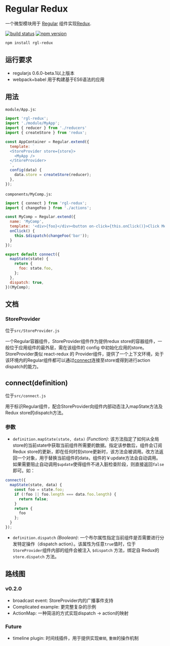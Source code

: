 # Regular Redux
一个微型模块用于 [Regular](http://regularjs.github.io) 组件实现[Redux](http://redux.js.org).

[![build status](https://img.shields.io/travis/regularjs/rgl-redux/master.svg?style=flat-square)](https://travis-ci.org/regularjs/rgl-redux) [![npm version](https://img.shields.io/npm/v/rgl-redux.svg?style=flat-square)](https://www.npmjs.com/package/rgl-redux)

```sh
npm install rgl-redux
```

## 运行要求
* regularjs 0.6.0-beta.1以上版本
* webpack+babel 用于构建基于ES6语法的应用

## 用法
`module/App.js`:
```js
import 'rgl-redux';
import './module/MyApp';
import { reducer } from './reducers'
import { createStore } from 'redux';

const AppContainer = Regular.extend({
  template: `
  <StoreProvider store={store}>
    <MyApp />
  </StoreProvider>
  `,
  config(data) {
    data.store = createStore(reducer);
  },
});
```

`components/MyComp.js`:
```js
import { connect } from 'rgl-redux';
import { changeFoo } from './actions';

const MyComp = Regular.extend({
  name: 'MyComp',
  template: '<div>{foo}</div><button on-click={this.onClick()}>Click Me!</button>',
  onClick() {
    this.$dispatch(changeFoo('bar'));
  }
});

export default connect({
  mapState(state) {
    return {
      foo: state.foo,
    };
  },
  dispatch: true,
})(MyComp);

```
## 文档
### StoreProvider
位于`src/StoreProvider.js`

一个Regular容器组件，StoreProvider组件作为提供redux store的容器组件，一般位于应用组件的最外层，需在该组件的 config 中初始化应用的store。StoreProvider类似 react-redux 的 Provider组件，提供了一个上下文环境，处于该环境内的Regular组件都可以通过[connect](#connect(definition))连接至store或得到进行action dispatch的能力。

## connect(definition)
位于`src/connect.js`

用于标识Regular组件，配合StoreProvider向组件内部动态注入mapState方法及 Redux store的dispatch方法。
### 参数
* `definition.mapState(state, data)` _(Function)_: 该方法指定了如何从全局store的当前state中获取当前组件所需要的数据。指定该参数后，组件会订阅Redux store的更新，即在任何时刻store更新时，该方法会被调用。改方法返回一个对象，用于替换当前组件的data，组件的￥update方法会自动调用。如果需要阻止自动调用`$update`使得组件不进入脏检查阶段，则直接返回`false`即可。如：
```js
connect({
  mapState(state, data) {
    const foo = state.foo;
    if (!foo || foo.length === data.foo.length) {
      return false;
    }
    return {
      foo
    };
  }
});
```
* `definition.dispatch` _(Boolean)_: 一个布尔属性指定当前组件是否需要进行分发特定操作（dispatch action）。该属性为任意`true`值时，位于`StoreProvider`组件内部的组件会被注入 `$dispatch` 方法，绑定自 Redux的 `store.dispatch` 方法。

## 路线图
### v0.2.0
* broadcast event: StoreProvider内的广播事件支持
* Complicated example: 更完整复杂的示例
* ActionMap: 一种简洁的方式实现dispatch -> action的映射

### Future
* timeline plugin: 时间线插件，用于提供实现`撤销`, `重做`的操作机制